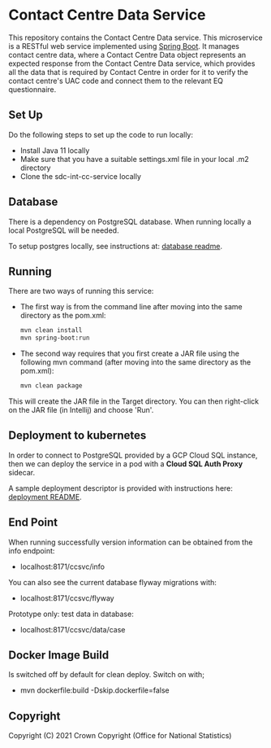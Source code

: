 # Contact Centre Data Service
This repository contains the Contact Centre Data service. This microservice is a RESTful web service implemented using [Spring Boot](http://projects.spring.io/spring-boot/).
It manages contact centre data, where a Contact Centre Data object represents an expected response from the Contact Centre Data service, which provides all the data that
is required by Contact Centre in order for it to verify the contact centre's UAC code and connect them to the relevant EQ questionnaire.

## Set Up
Do the following steps to set up the code to run locally:
* Install Java 11 locally
* Make sure that you have a suitable settings.xml file in your local .m2 directory
* Clone the sdc-int-cc-service locally

## Database
There is a dependency on PostgreSQL database. When running locally a local PostgreSQL will be needed.

To setup postgres locally, see instructions at: [database readme](database/README.md).

## Running
There are two ways of running this service:

* The first way is from the command line after moving into the same directory as the pom.xml:
    ```bash
    mvn clean install
    mvn spring-boot:run
    ```
* The second way requires that you first create a JAR file using the following mvn command (after moving into the same directory as the pom.xml):
    ```bash
    mvn clean package
    ```
This will create the JAR file in the Target directory. You can then right-click on the JAR file (in Intellij) and choose 'Run'.

## Deployment to kubernetes

In order to connect to PostgreSQL provided by a GCP Cloud SQL instance, then we can deploy the service in a pod with a **Cloud SQL Auth Proxy** sidecar.

A sample deployment descriptor is provided with instructions here: [deployment README](kubernetes/README.md).

## End Point

When running successfully version information can be obtained from the info endpoint:

* localhost:8171/ccsvc/info

You can also see the current database flyway migrations with:

* localhost:8171/ccsvc/flyway

Prototype only: test data in database:

* localhost:8171/ccsvc/data/case

## Docker Image Build

Is switched off by default for clean deploy. Switch on with;

* mvn dockerfile:build -Dskip.dockerfile=false

## Copyright
Copyright (C) 2021 Crown Copyright (Office for National Statistics)
